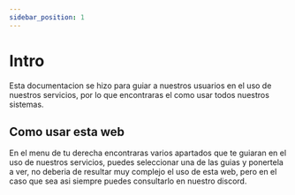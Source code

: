 ```yaml
---
sidebar_position: 1
---
```


# Intro

Esta documentacion se hizo para guiar a nuestros usuarios en el uso de nuestros servicios, por lo que encontraras el como usar todos nuestros sistemas.

## Como usar esta web

En el menu de tu derecha encontraras varios apartados que te guiaran en el uso de nuestros servicios, puedes seleccionar una de las guias y ponertela a ver, no deberia de resultar muy complejo el uso de esta web, pero en el caso que sea asi siempre puedes consultarlo en nuestro discord.

